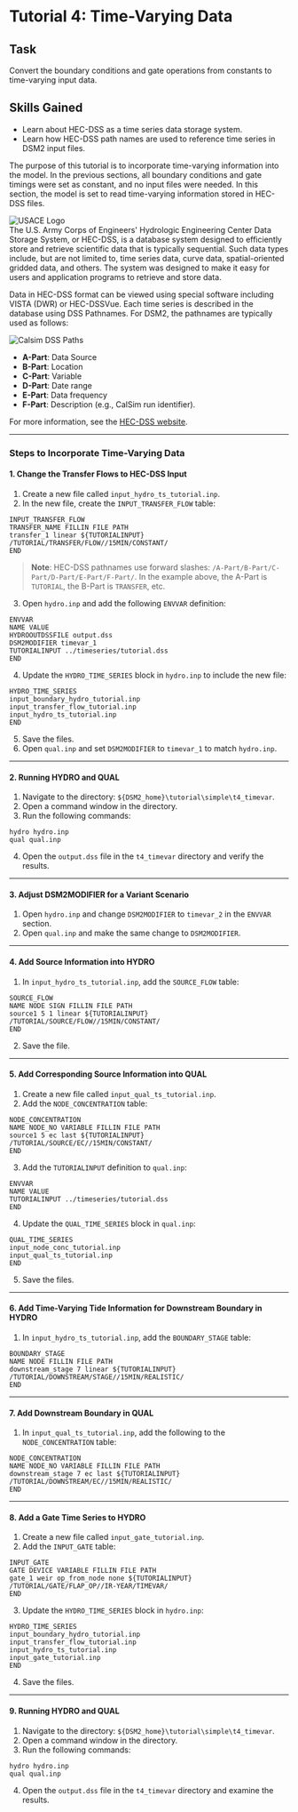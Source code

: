 # Tutorial 4: Time-Varying Data

## Task

Convert the boundary conditions and gate operations from constants to time-varying input data.

## Skills Gained

- Learn about HEC-DSS as a time series data storage system.
- Learn how HEC-DSS path names are used to reference time series in DSM2 input files.

The purpose of this tutorial is to incorporate time-varying information into the model. In the previous sections, all boundary conditions and gate timings were set as constant, and no input files were needed. In this section, the model is set to read time-varying information stored in HEC-DSS files.

![USACE Logo](../images/fig_usace_logo.png)  
The U.S. Army Corps of Engineers' Hydrologic Engineering Center Data Storage System, or HEC-DSS, is a database system designed to efficiently store and retrieve scientific data that is typically sequential. Such data types include, but are not limited to, time series data, curve data, spatial-oriented gridded data, and others. The system was designed to make it easy for users and application programs to retrieve and store data.

Data in HEC-DSS format can be viewed using special software including VISTA (DWR) or HEC-DSSVue. Each time series is described in the database using DSS Pathnames. For DSM2, the pathnames are typically used as follows:

![Calsim DSS Paths](../images/fig_calsim_dss_paths.png)

- **A-Part**: Data Source  
- **B-Part**: Location  
- **C-Part**: Variable  
- **D-Part**: Date range  
- **E-Part**: Data frequency  
- **F-Part**: Description (e.g., CalSim run identifier).

For more information, see the [HEC-DSS website](https://www.hec.usace.army.mil/software/hec-dssvue/).

---

### Steps to Incorporate Time-Varying Data

#### 1. Change the Transfer Flows to HEC-DSS Input

1. Create a new file called `input_hydro_ts_tutorial.inp`.
2. In the new file, create the `INPUT_TRANSFER_FLOW` table:

```text
INPUT_TRANSFER_FLOW
TRANSFER_NAME FILLIN FILE PATH
transfer_1 linear ${TUTORIALINPUT} /TUTORIAL/TRANSFER/FLOW//15MIN/CONSTANT/
END
```

> **Note**: HEC-DSS pathnames use forward slashes: `/A-Part/B-Part/C-Part/D-Part/E-Part/F-Part/`. In the example above, the A-Part is `TUTORIAL`, the B-Part is `TRANSFER`, etc.

3. Open `hydro.inp` and add the following `ENVVAR` definition:

```text
ENVVAR
NAME VALUE
HYDROOUTDSSFILE output.dss
DSM2MODIFIER timevar_1
TUTORIALINPUT ../timeseries/tutorial.dss
END
```

4. Update the `HYDRO_TIME_SERIES` block in `hydro.inp` to include the new file:

```text
HYDRO_TIME_SERIES
input_boundary_hydro_tutorial.inp
input_transfer_flow_tutorial.inp
input_hydro_ts_tutorial.inp
END
```

5. Save the files.
6. Open `qual.inp` and set `DSM2MODIFIER` to `timevar_1` to match `hydro.inp`.

---

#### 2. Running HYDRO and QUAL

1. Navigate to the directory: `${DSM2_home}\tutorial\simple\t4_timevar`.
2. Open a command window in the directory.
3. Run the following commands:

```text
hydro hydro.inp
qual qual.inp
```

4. Open the `output.dss` file in the `t4_timevar` directory and verify the results.

---

#### 3. Adjust DSM2MODIFIER for a Variant Scenario

1. Open `hydro.inp` and change `DSM2MODIFIER` to `timevar_2` in the `ENVVAR` section.
2. Open `qual.inp` and make the same change to `DSM2MODIFIER`.

---

#### 4. Add Source Information into HYDRO

1. In `input_hydro_ts_tutorial.inp`, add the `SOURCE_FLOW` table:

```text
SOURCE_FLOW
NAME NODE SIGN FILLIN FILE PATH
source1 5 1 linear ${TUTORIALINPUT} /TUTORIAL/SOURCE/FLOW//15MIN/CONSTANT/
END
```

2. Save the file.

---

#### 5. Add Corresponding Source Information into QUAL

1. Create a new file called `input_qual_ts_tutorial.inp`.
2. Add the `NODE_CONCENTRATION` table:

```text
NODE_CONCENTRATION
NAME NODE_NO VARIABLE FILLIN FILE PATH
source1 5 ec last ${TUTORIALINPUT} /TUTORIAL/SOURCE/EC//15MIN/CONSTANT/
END
```

3. Add the `TUTORIALINPUT` definition to `qual.inp`:

```text
ENVVAR
NAME VALUE
TUTORIALINPUT ../timeseries/tutorial.dss
END
```

4. Update the `QUAL_TIME_SERIES` block in `qual.inp`:

```text
QUAL_TIME_SERIES
input_node_conc_tutorial.inp
input_qual_ts_tutorial.inp
END
```

5. Save the files.

---

#### 6. Add Time-Varying Tide Information for Downstream Boundary in HYDRO

1. In `input_hydro_ts_tutorial.inp`, add the `BOUNDARY_STAGE` table:

```text
BOUNDARY_STAGE
NAME NODE FILLIN FILE PATH
downstream_stage 7 linear ${TUTORIALINPUT} /TUTORIAL/DOWNSTREAM/STAGE//15MIN/REALISTIC/
END
```

---

#### 7. Add Downstream Boundary in QUAL

1. In `input_qual_ts_tutorial.inp`, add the following to the `NODE_CONCENTRATION` table:

```text
NODE_CONCENTRATION
NAME NODE_NO VARIABLE FILLIN FILE PATH
downstream_stage 7 ec last ${TUTORIALINPUT} /TUTORIAL/DOWNSTREAM/EC//15MIN/REALISTIC/
END
```

---

#### 8. Add a Gate Time Series to HYDRO

1. Create a new file called `input_gate_tutorial.inp`.
2. Add the `INPUT_GATE` table:

```text
INPUT_GATE
GATE DEVICE VARIABLE FILLIN FILE PATH
gate_1 weir op_from_node none ${TUTORIALINPUT} /TUTORIAL/GATE/FLAP_OP//IR-YEAR/TIMEVAR/
END
```

3. Update the `HYDRO_TIME_SERIES` block in `hydro.inp`:

```text
HYDRO_TIME_SERIES
input_boundary_hydro_tutorial.inp
input_transfer_flow_tutorial.inp
input_hydro_ts_tutorial.inp
input_gate_tutorial.inp
END
```

4. Save the files.

---

#### 9. Running HYDRO and QUAL

1. Navigate to the directory: `${DSM2_home}\tutorial\simple\t4_timevar`.
2. Open a command window in the directory.
3. Run the following commands:

```text
hydro hydro.inp
qual qual.inp
```

4. Open the `output.dss` file in the `t4_timevar` directory and examine the results.
